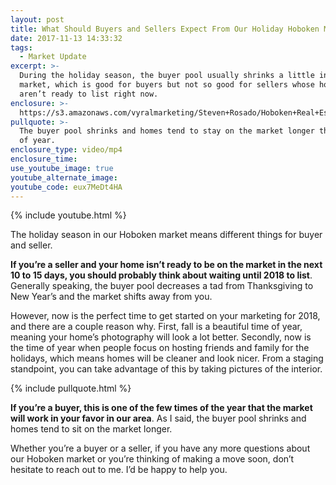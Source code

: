 ```yaml
---
layout: post
title: What Should Buyers and Sellers Expect From Our Holiday Hoboken Market?
date: 2017-11-13 14:33:32
tags:
  - Market Update
excerpt: >-
  During the holiday season, the buyer pool usually shrinks a little in our
  market, which is good for buyers but not so good for sellers whose homes
  aren’t ready to list right now.
enclosure: >-
  https://s3.amazonaws.com/vyralmarketing/Steven+Rosado/Hoboken+Real+Estate+Home+for+the+Holidays.mp4
pullquote: >-
  The buyer pool shrinks and homes tend to stay on the market longer this time
  of year.
enclosure_type: video/mp4
enclosure_time:
use_youtube_image: true
youtube_alternate_image:
youtube_code: eux7MeDt4HA
---
```



{% include youtube.html %}

The holiday season in our Hoboken market means different things for buyer and seller.&nbsp;

**If you’re a seller and your home isn’t ready to be on the market in the next 10 to 15 days, you should probably think about waiting until 2018 to list**. Generally speaking, the buyer pool decreases a tad from Thanksgiving to New Year’s and the market shifts away from you.&nbsp;

However, now is the perfect time to get started on your marketing for 2018, and there are a couple reason why. First, fall is a beautiful time of year, meaning your home’s photography will look a lot better. Secondly, now is the time of year when people focus on hosting friends and family for the holidays, which means homes will be cleaner and look nicer. From a staging standpoint, you can take advantage of this by taking pictures of the interior.

{% include pullquote.html %}

**If you’re a buyer, this is one of the few times of the year that the market will work in your favor in our area**. As I said, the buyer pool shrinks and homes tend to sit on the market longer.&nbsp;

Whether you’re a buyer or a seller, if you have any more questions about our Hoboken market or you’re thinking of making a move soon, don’t hesitate to reach out to me. I’d be happy to help you.